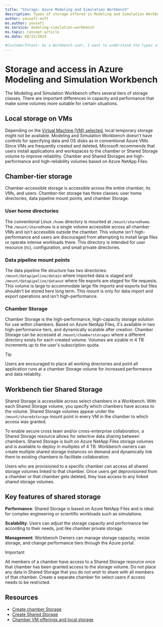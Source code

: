 ```yaml
---
title: "Storage: Azure Modeling and Simulation Workbench"
description: Types of storage offered in Modeling and Simulation Workbench.
author: yousefi-msft
ms.author: yousefi
ms.service: modeling-simulation-workbench
ms.topic: concept-article
ms.date: 08/22/2024

#CustomerIntent: As a Workbench user, I want to understand the types of storage available in the Azure Modeling and Simulation Workbench.
---
```

# Storage and access in Azure Modeling and Simulation Workbench

The Modeling and Simulation Workbench offers several tiers of storage classes. There are important differences in capacity and performance that make some volumes more suitable for certain situations.

## Local storage on VMs

Depending on the [Virtual Machine (VM) selected](./concept-vm-offerings.md), local temporary storage might not be available. Modeling and Simulation Workbench doesn't have controls for specifying data and OS disks as in conventional Azure VMs. Since VMs are frequently created and deleted, Microsoft recommends that users install applications and workspaces to the chamber or Shared Storage volume to improve reliability. Chamber and Shared Storages are high-performance and high-reliability volumes based on Azure NetApp Files.

## Chamber-tier storage

Chamber-accessible storage is accessible across the entire chamber, its VMs, and users. Chamber-tier storage has three classes: user home directories, data pipeline mount points, and chamber Storage.

### User home directories

The conventional Linux `/home` directory is mounted at `/mount/sharedhome`. The `/mount/sharedhome` is a single volume accessible across all chamber VMs and isn't accessible outside the chamber. This volume isn't high-performance and users are discouraged from attempting to install large files or operate intense workloads there. This directory is intended for user resource (rc), configuration, and small private directories.

### Data pipeline mount points

The data pipeline file structure has two directories: `/mount/datapipeline/datain` where imported data is staged and `/mount/datapipeline/dataout` where file exports are staged for file requests. This volume is large to accommodate large file imports and exports but files shouldn't be stored here long term. This mount is only for data import and export operations and isn't high-performance.

### Chamber Storage

Chamber Storage is the high-performance, high-capacity storage solution for use within chambers. Based on Azure NetApp Files, it's available in two high-performance tiers, and dynamically scalable after creation. Chamber Storage can be accessed at `/mount/chamberstorages` where a different directory exists for each created volume. Volumes are sizable in 4 TB increments up to the user's subscription quota.

> [!TIP]
> Users are encouraged to place all working directories and point all application runs at a chamber Storage volume for increased performance and data reliablity.

## Workbench tier Shared Storage

Shared Storage is accessible across select chambers in a Workbench. With each Shared Storage volume, you specify which chambers  have access to the volume. Shared Storage volumes appear under the `/mount/sharedstorage` mount point in every VM in the chamber to which access was granted.

To enable secure cross team and/or cross-enterprise collaboration, a Shared Storage resource allows for selective data sharing between chambers. Shared Storage is built on Azure NetApp Files storage volumes and is available to deploy in multiples of 4 TB. Workbench owners can create multiple shared storage instances on demand and dynamically link them to existing chambers to facilitate collaboration.

Users who are provisioned to a specific chamber can access all shared storage volumes linked to that chamber. Once users get deprovisioned from a chamber or that chamber gets deleted, they lose access to any linked shared storage volumes.

## Key features of shared storage

**Performance**: Shared Storage is based on Azure NetApp Files and is ideal for complex engineering or scientific workloads such as simulations.

**Scalability**: Users can adjust the storage capacity and performance tier according to their needs, just like chamber private storage.

**Management**: Workbench Owners can manage storage capacity, resize storage, and change performance tiers through the Azure portal.

> [!IMPORTANT]
> All members of a chamber have access to a Shared Storage resource once that chamber has been granted access to the storage volume. Do not place any data in Shared Storage that you do not wish to share with all members of that chamber. Create a separate chamber for select users if access needs to be restricted.

## Resources

* [Create chamber Storage](./how-to-guide-manage-chamber-storage.md)
* [Create Shared Storage](./how-to-guide-manage-shared-storage.md)
* [Chamber VM offerings and local storage](./concept-vm-offerings.md)

